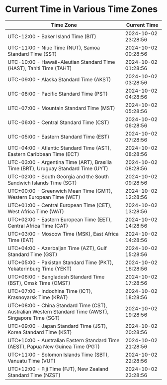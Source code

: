 # Current Time in Various Time Zones

| Time Zone | Current Time |
|-----------|--------------|
| UTC-12:00 - Baker Island Time (BIT) | 2024-10-02 23:28:56 |
| UTC-11:00 - Niue Time (NUT), Samoa Standard Time (SST) | 2024-10-02 00:28:56 |
| UTC-10:00 - Hawaii-Aleutian Standard Time (HAST), Tahiti Time (TAHT) | 2024-10-02 01:28:56 |
| UTC-09:00 - Alaska Standard Time (AKST) | 2024-10-02 03:28:56 |
| UTC-08:00 - Pacific Standard Time (PST) | 2024-10-02 04:28:56 |
| UTC-07:00 - Mountain Standard Time (MST) | 2024-10-02 05:28:56 |
| UTC-06:00 - Central Standard Time (CST) | 2024-10-02 06:28:56 |
| UTC-05:00 - Eastern Standard Time (EST) | 2024-10-02 07:28:56 |
| UTC-04:00 - Atlantic Standard Time (AST), Eastern Caribbean Time (ECT) | 2024-10-02 08:28:56 |
| UTC-03:00 - Argentina Time (ART), Brasília Time (BRT), Uruguay Standard Time (UYT) | 2024-10-02 08:28:56 |
| UTC-02:00 - South Georgia and the South Sandwich Islands Time (SGT) | 2024-10-02 09:28:56 |
| UTC±00:00 - Greenwich Mean Time (GMT), Western European Time (WET) | 2024-10-02 12:28:56 |
| UTC+01:00 - Central European Time (CET), West Africa Time (WAT) | 2024-10-02 13:28:56 |
| UTC+02:00 - Eastern European Time (EET), Central Africa Time (CAT) | 2024-10-02 14:28:56 |
| UTC+03:00 - Moscow Time (MSK), East Africa Time (EAT) | 2024-10-02 14:28:56 |
| UTC+04:00 - Azerbaijan Time (AZT), Gulf Standard Time (GST) | 2024-10-02 15:28:56 |
| UTC+05:00 - Pakistan Standard Time (PKT), Yekaterinburg Time (YEKT) | 2024-10-02 16:28:56 |
| UTC+06:00 - Bangladesh Standard Time (BST), Omsk Time (OMST) | 2024-10-02 17:28:56 |
| UTC+07:00 - Indochina Time (ICT), Krasnoyarsk Time (KRAT) | 2024-10-02 18:28:56 |
| UTC+08:00 - China Standard Time (CST), Australian Western Standard Time (AWST), Singapore Time (SGT) | 2024-10-02 19:28:56 |
| UTC+09:00 - Japan Standard Time (JST), Korea Standard Time (KST) | 2024-10-02 20:28:56 |
| UTC+10:00 - Australian Eastern Standard Time (AEST), Papua New Guinea Time (PGT) | 2024-10-02 21:28:56 |
| UTC+11:00 - Solomon Islands Time (SBT), Vanuatu Time (VUT) | 2024-10-02 22:28:56 |
| UTC+12:00 - Fiji Time (FJT), New Zealand Standard Time (NZST) | 2024-10-02 23:28:56 |

